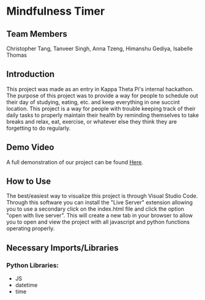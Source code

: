 # Mindfulness Timer

## Team Members
Christopher Tang, Tanveer Singh, Anna Tzeng, Himanshu Gediya, Isabelle Thomas

## Introduction
This project was made as an entry in Kappa Theta Pi's internal hackathon. The purpose of this project was to provide a way for people to schedule out their day of studying, eating, etc. and keep everything in one succint location. This project is a way for people with trouble keeping track of their daily tasks to properly maintain their health by reminding themselves to take breaks and relax, eat, exercise, or whatever else they think they are forgetting to do regularly.

## Demo Video
A full demonstration of our project can be found [Here](https://youtu.be/cRbuFwGqf08).

## How to Use
The best/easiest way to visualize this project is through Visual Studio Code. Through this software you can install the "Live Server" extension allowing you to use a secondary click on the index.html file and click the option "open with live server". This will create a new tab in your browser to allow you to open and view the project with all javascript and python functions operating properly.

## Necessary Imports/Libraries
### Python Libraries:
- JS
- datetime
- time

